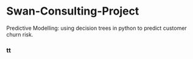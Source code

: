 # Swan-Consulting-Project
Predictive Modelling: using decision trees in python to predict customer churn risk.
### tt
